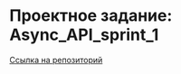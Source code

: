 # Проектное задание: Async_API_sprint_1

[Ссылка на репозиторий](https://github.com/simenshteyn/Async_API_sprint_1)